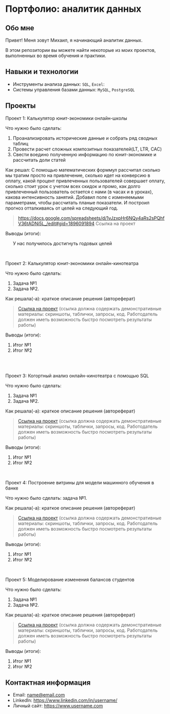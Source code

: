 # Портфолио: аналитик данных

## Обо мне 

Привет! Меня зовут Михаил, я начинающий аналитик данных. 

В этом репозитории вы можете найти некоторые из моих проектов, выполненных во время обучения и практики.
<br>

## Навыки и технологии
- Инструменты анализа данных: ``SQL``, ``Excel``: 
- Системы управления базами данных: ``MySQL``, ``PostgreSQL``


## Проекты
<p> Проект 1: Калькулятор юнит-экономики онлайн-школы</p>
<p>Что нужно было сделать:<p>
<ol>
  <li>Проанализировать исторические данные и собрать ряд сводных таблиц  
  <li>Провести расчет сложных композитных показателей(LT, LTR, CAC)
  <li>Свести воедино полученную информацию по юнит-экономике и рассчитать доли статей
    
</ol>

<p>Как решал:
С помощью математических форммул рассчитал сколько мы тратим просто на привлечение, сколько идет на конверсию в оплату, какой процент привлеченных пользователей совершает оплату, сколько стоит урок с учетом всех скидок и промо, как долго привлеченный пользователь остается с нами (в часах и в уроках), какова интенсивность занятий. Добавил поле с изменяемыми параметрами, чтобы рассчитать планые показатели. И построил прогноз отталкиваясь от целей на следующий год.  
<p>


> <https://docs.google.com/spreadsheets/d/1vJzxpHr6NQy4aRs2sPQhfV36tADNi5L_/edit#gid=1896091894> Ссылка на проект</a>
 
<p>Выводы (итоги):<p>
<ol>
  У нас получилось достигнуть годовых целей
</ol>
<br> 

<p> Проект 2: Калькулятор юнит-экономики онлайн-кинотеатра</p>
<p>Что нужно было сделать:<p>
<ol>
  <li>Задача №1</li>
  <li>Задача №2.</li>
</ol>

<p>Как решала(-а): краткое описание решения (автореферат)<p>

> <a href="https://drive.google.com/drive/folders/11HcEeqniyrCMjuwHZ0GLysX0A2SEv-_x">Ссылка на проект</a>
 (ссылка должна содержать демонстративные материалы: скриншоты, таблички, запросы, код. Работодатель должен иметь возможность быстро посмотреть результаты работы)
 
<p>Выводы (итоги):<p>
<ol>
  <li>Итог №1</li>
  <li>Итог №2</li>
</ol>
<br> 

<br> 
<p> Проект 3: Когортный анализ онлайн-кинотеатра с помощью SQL</p>
<p>Что нужно было сделать:<p>
<ol>
  <li>Задача №1</li>
  <li>Задача №2.</li>
</ol>

<p>Как решала(-а): краткое описание решения (автореферат)<p>
  
> <a href="https://drive.google.com/drive/folders/1wdD-mfSeIsHWgrMLJz8Tv_ClAuP_EAOQ?usp=sharing">Ссылка на проект</a>
(ссылка должна содержать демонстративные материалы: скриншоты, таблички, запросы, код. Работодатель должен иметь возможность быстро посмотреть результаты работы)

  <p>Выводы (итоги):<p>
<ol>
  <li>Итог №1</li>
  <li>Итог №2</li>
</ol>

<br> 
<p>Проект 4: Построение витрины для модели машинного обучения в банке </p> 
<p>Что нужно было сделать: задача №1.<p>
  
<p>Как решала(-а): краткое описание решения (автореферат)<p>

> <a href="https://drive.google.com/drive/folders/1QOk5AAh6x7jK_yHgfKI2sUFYR7AWUi5u">Ссылка на проект</a>
(ссылка должна содержать демонстративные материалы: скриншоты, таблички, запросы, код. Работодатель должен иметь возможность быстро посмотреть результаты работы)
  
 <p>Выводы (итоги):<p>
<ol>
  <li>Итог №1</li>
  <li>Итог №2</li>
</ol>
<br> 


<p>Проект 5: Моделирование изменения балансов студентов</p> 
<p>Что нужно было сделать:<p>
<ol>
  <li>Задача №1</li>
  <li>Задача №2.</li>
</ol>

<p>Как решала(-а): краткое описание решения (автореферат)<p>

> <a href="https://github.com/Skyproportfolio/data-analytics-5month/blob/main/Проект%205.xlsx">Ссылка на проект</a>
(ссылка должна содержать демонстративные материалы: скриншоты, таблички, запросы, код. Работодатель должен иметь возможность быстро посмотреть результаты работы)
 
 <p>Выводы (итоги):<p>
<ol>
  <li>Итог №1</li>
  <li>Итог №2</li>
</ol>

## Контактная информация
- Email: name@email.com
- LinkedIn: https://www.linkedin.com/in/username/
- Личный сайт: https://www.username.com
